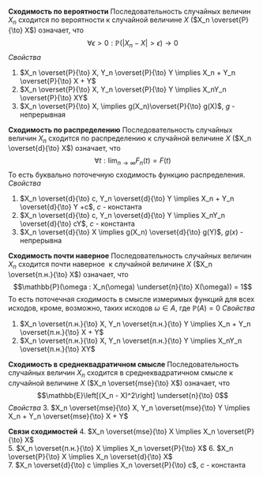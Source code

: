 **Сходимость по вероятности**
Последовательность случайных величин $X_n$ сходится по вероятности к случайной величине $X$ ($X_n \overset{P}{\to} X$) означает, что 
$$\forall \epsilon >0:\mathbb{P}(|X_n - X| > \epsilon) \to 0$$
*Свойства*
1. $X_n \overset{P}{\to} X, Y_n \overset{P}{\to} Y \implies X_n + Y_n \overset{P}{\to} X + Y$  
2. $X_n \overset{P}{\to} X, Y_n \overset{P}{\to} Y \implies X_nY_n \overset{P}{\to} XY$  
3. $X_n \overset{P}{\to} X, \implies g(X_n)\overset{P}{\to} g(X)$, $g$ - непрерывная

**Сходимость по распределению**
Последовательность случайных величин $X_n$ сходится по распределению к случайной величине $X$ ($X_n \overset{d}{\to} X$) означает, что 
$$\forall t: \lim_{n\to\infty} F_n(t) = F(t)$$
То есть буквально поточечную сходимость функцию распределения.
*Свойства*
1. $X_n \overset{d}{\to} c, Y_n \overset{d}{\to} Y \implies X_n + Y_n \overset{d}{\to} Y +c$, $c$ - константа
2. $X_n \overset{d}{\to} c, Y_n \overset{d}{\to} Y \implies X_nY_n \overset{d}{\to} cY$, $c$ - константа
3. $X_n \overset{d}{\to} X \implies g(X_n) \overset{d}{\to} g(Y)$, $g(x)$ - непрерывна

**Сходимость почти наверное**
Последовательность случайных величин $X_n$ сходится почти наверное  к случайной величине $X$ ($X_n \overset{п.н.}{\to} X$) означает, что 
$$\mathbb{P}(\omega : X_n(\omega) \underset{п}{\to} X(\omega)) = 1$$
То есть поточечная сходимость в смысле измеримых функций для всех исходов, кроме, возможно, таких исходов $\omega \in A$, где $\mathbb{P}(A) = 0$ 
*Свойства*
1. $X_n \overset{п.н.}{\to} X, Y_n \overset{п.н.}{\to} Y \implies X_n + Y_n \overset{п.н.}{\to} X + Y$  
2. $X_n \overset{п.н.}{\to} X, Y_n \overset{п.н.}{\to} Y \implies X_nY_n \overset{п.н.}{\to} XY$  

**Сходимость в среднеквадратичном смысле**
Последовательность случайных величин $X_n$ сходится в среднеквадратичном смысле к случайной величине $X$ ($X_n \overset{mse}{\to} X$) означает, что 
$$\mathbb{E}\left[(X_n - X)^2\right] \underset{n}{\to} 0$$
*Свойства*
3. $X_n \overset{mse}{\to} X, Y_n \overset{mse}{\to} Y \implies X_n + Y_n \overset{mse}{\to} X + Y$

**Связи сходимостей**
4. $X_n \overset{mse}{\to} X \implies X_n \overset{P}{\to} X$    
5. $X_n \overset{п.н.}{\to} X \implies X_n \overset{P}{\to} X$
6. $X_n \overset{P}{\to} X \implies X_n \overset{d}{\to} X$    
7. $X_n \overset{d}{\to} c \implies X_n \overset{P}{\to} c$, $c$ - константа   
